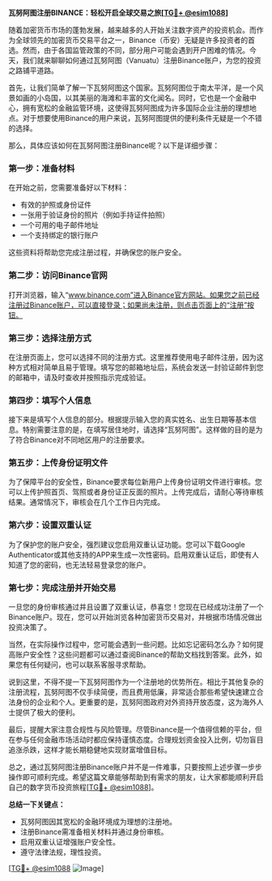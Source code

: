 **瓦努阿图注册BINANCE：轻松开启全球交易之旅[[TG💪+ @esim1088](https://t.me/s/esim1088)]**

随着加密货币市场的蓬勃发展，越来越多的人开始关注数字资产的投资机会。而作为全球领先的加密货币交易平台之一，Binance（币安）无疑是许多投资者的首选。然而，由于各国监管政策的不同，部分用户可能会遇到开户困难的情况。今天，我们就来聊聊如何通过瓦努阿图（Vanuatu）注册Binance账户，为您的投资之路铺平道路。

首先，让我们简单了解一下瓦努阿图这个国家。瓦努阿图位于南太平洋，是一个风景如画的小岛国，以其美丽的海滩和丰富的文化闻名。同时，它也是一个金融中心，拥有宽松的金融监管环境，这使得瓦努阿图成为许多国际企业注册的理想地点。对于想要使用Binance的用户来说，瓦努阿图提供的便利条件无疑是一个不错的选择。

那么，具体应该如何在瓦努阿图注册Binance呢？以下是详细步骤：

### 第一步：准备材料

在开始之前，您需要准备好以下材料：
- 有效的护照或身份证件
- 一张用于验证身份的照片（例如手持证件拍照）
- 一个可用的电子邮件地址
- 一个支持绑定的银行账户

这些资料将帮助您完成注册过程，并确保您的账户安全。

### 第二步：访问Binance官网

打开浏览器，输入“www.binance.com”进入Binance官方网站。如果您之前已经注册过Binance账户，可以直接登录；如果尚未注册，则点击页面上的“注册”按钮。

### 第三步：选择注册方式

在注册页面上，您可以选择不同的注册方式。这里推荐使用电子邮件注册，因为这种方式相对简单且易于管理。填写您的邮箱地址后，系统会发送一封验证邮件到您的邮箱中，请及时查收并按照指示完成验证。

### 第四步：填写个人信息

接下来是填写个人信息的部分。根据提示输入您的真实姓名、出生日期等基本信息。特别需要注意的是，在填写居住地时，请选择“瓦努阿图”。这样做的目的是为了符合Binance对不同地区用户的注册要求。

### 第五步：上传身份证明文件

为了保障平台的安全性，Binance要求每位新用户上传身份证明文件进行审核。您可以上传护照首页、驾照或者身份证正反面的照片。上传完成后，请耐心等待审核结果。通常情况下，审核会在几个工作日内完成。

### 第六步：设置双重认证

为了保护您的账户安全，强烈建议您启用双重认证功能。您可以下载Google Authenticator或其他支持的APP来生成一次性密码。启用双重认证后，即使有人知道了您的密码，也无法轻易登录您的账户。

### 第七步：完成注册并开始交易

一旦您的身份审核通过并且设置了双重认证，恭喜您！您现在已经成功注册了一个Binance账户。现在，您可以开始浏览各种加密货币交易对，并根据市场情况做出投资决策了。

当然，在实际操作过程中，您可能会遇到一些问题。比如忘记密码怎么办？如何提高账户安全性？这些问题都可以通过查阅Binance的帮助文档找到答案。此外，如果您有任何疑问，也可以联系客服寻求帮助。

说到这里，不得不提一下瓦努阿图作为一个注册地的优势所在。相比于其他复杂的注册流程，瓦努阿图不仅手续简便，而且费用低廉，非常适合那些希望快速建立合法身份的企业和个人。更重要的是，瓦努阿图政府对外资持开放态度，这为海外人士提供了极大的便利。

最后，提醒大家注意合规性与风险管理。尽管Binance是一个值得信赖的平台，但在参与任何金融市场活动时都应保持谨慎态度。合理规划资金投入比例，切勿盲目追涨杀跌，这样才能长期稳健地实现财富增值目标。

总之，通过瓦努阿图注册Binance账户并不是一件难事，只要按照上述步骤一步步操作即可顺利完成。希望这篇文章能够帮助到有需求的朋友，让大家都能顺利开启自己的数字货币投资旅程[[TG💪+ @esim1088](https://t.me/s/esim1088)]。

**总结一下关键点：**
- 瓦努阿图因其宽松的金融环境成为理想的注册地。
- 注册Binance需准备相关材料并通过身份审核。
- 启用双重认证增强账户安全性。
- 遵守法律法规，理性投资。

[[TG💪+ @esim1088](https://t.me/s/esim1088) ![Image](https://i.postimg.cc/4NQfJmqS/Snipaste-2025-05-13-00-14-12.png)]